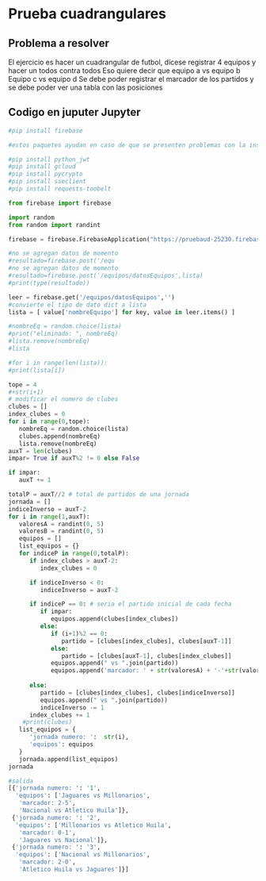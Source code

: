 # Prueba cuadrangulares


## Problema a resolver
El ejercicio es hacer un cuadrangular de futbol, dícese registrar 4 equipos y hacer un todos contra todos Eso quiere decir que equipo a vs equipo b Equipo c vs equipo d Se debe poder registrar el marcador  de los partidos y se debe poder ver una tabla con las posiciones



## Codigo en juputer Jupyter
```python
#pip install firebase

#estos paquetes ayudan en caso de que se presenten problemas con la instalacion de firebase en python

#pip install python_jwt
#pip install gcloud
#pip install pycrypto
#pip install sseclient
#pip install requests-toobelt
```
```python
from firebase import firebase
```
```python
import random
from random import randint
```
```python
firebase = firebase.FirebaseApplication("https://pruebaud-25230.firebaseio.com/",None)
```
```python
#no se agregan datos de momento
#resultado=firebase.post('/equ
#no se agregan datos de momento
#resultado=firebase.post('/equipos/datosEquipos',lista)
#print(type(resultado))
```
```python
leer = firebase.get('/equipos/datosEquipos','')
#convierte el tipo de dato dict a lista
lista = [ value['nombreEquipo'] for key, value in leer.items() ]
```
```python
#nombreEq = random.choice(lista)
#print("eliminado: ", nombreEq)
#lista.remove(nombreEq)
#lista
```

```python
#for i in range(len(lista)):    
#print(lista[i])
```

```python
tope = 4
#+str(i+1)
# modificar el numero de clubes
clubes = []
index_clubes = 0
for i in range(0,tope):
   nombreEq = random.choice(lista) 
   clubes.append(nombreEq)
   lista.remove(nombreEq) 
auxT = len(clubes)
impar= True if auxT%2 != 0 else False

if impar:
   auxT += 1

totalP = auxT//2 # total de partidos de una jornada
jornada = []
indiceInverso = auxT-2
for i in range(1,auxT):
   valoresA = randint(0, 5) 
   valoresB = randint(0, 5) 
   equipos = []
   list_equipos = {}
   for indiceP in range(0,totalP):
      if index_clubes > auxT-2:
         index_clubes = 0

      if indiceInverso < 0:
         indiceInverso = auxT-2

      if indiceP == 0: # seria el partido inicial de cada fecha
         if impar:
            equipos.append(clubes[index_clubes])
         else:
            if (i+1)%2 == 0:
               partido = [clubes[index_clubes], clubes[auxT-1]]
            else:
               partido = [clubes[auxT-1], clubes[index_clubes]]
            equipos.append(" vs ".join(partido))
            equipos.append('marcador: ' + str(valoresA) + '-'+str(valoresB))
            
      else:
         partido = [clubes[index_clubes], clubes[indiceInverso]]
         equipos.append(" vs ".join(partido))
         indiceInverso -= 1
      index_clubes += 1
    #print(clubes)
   list_equipos = {
      'jornada numero: ':  str(i), 
      'equipos': equipos
   }
   jornada.append(list_equipos)
jornada
```
```python
#salida
[{'jornada numero: ': '1',
  'equipos': ['Jaguares vs Millonarios',
   'marcador: 2-5',
   'Nacional vs Atletico Huila']},
 {'jornada numero: ': '2',
  'equipos': ['Millonarios vs Atletico Huila',
   'marcador: 0-1',
   'Jaguares vs Nacional']},
 {'jornada numero: ': '3',
  'equipos': ['Nacional vs Millonarios',
   'marcador: 2-0',
   'Atletico Huila vs Jaguares']}]
```


